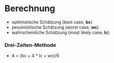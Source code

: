 # Berechnung

- optimistische Schätzung (best case, **bc**)
- pessimistische Schätzung (worst case, **wc**)
- wahrscheinliche Schätzung (most likely case, **lc**)

### Drei-Zeiten-Methode

- A = (bc + 4 * lc + wc)/6